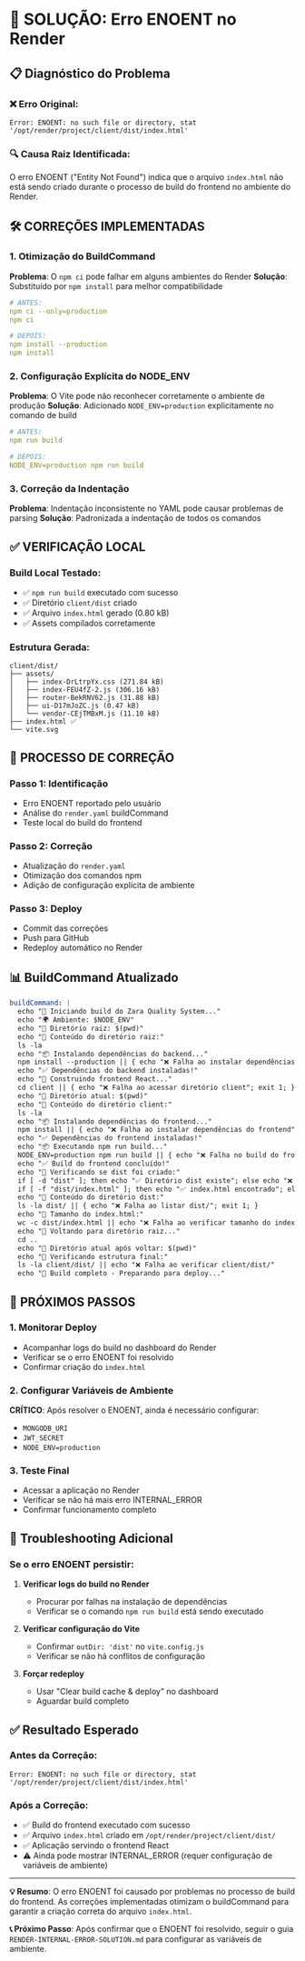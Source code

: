 # 🚨 SOLUÇÃO: Erro ENOENT no Render

## 📋 Diagnóstico do Problema

### ❌ Erro Original:
```
Error: ENOENT: no such file or directory, stat '/opt/render/project/client/dist/index.html'
```

### 🔍 Causa Raiz Identificada:
O erro ENOENT ("Entity Not Found") indica que o arquivo `index.html` não está sendo criado durante o processo de build do frontend no ambiente do Render.

## 🛠️ CORREÇÕES IMPLEMENTADAS

### 1. Otimização do BuildCommand

**Problema**: O `npm ci` pode falhar em alguns ambientes do Render
**Solução**: Substituído por `npm install` para melhor compatibilidade

```yaml
# ANTES:
npm ci --only=production
npm ci

# DEPOIS:
npm install --production
npm install
```

### 2. Configuração Explícita do NODE_ENV

**Problema**: O Vite pode não reconhecer corretamente o ambiente de produção
**Solução**: Adicionado `NODE_ENV=production` explicitamente no comando de build

```yaml
# ANTES:
npm run build

# DEPOIS:
NODE_ENV=production npm run build
```

### 3. Correção da Indentação

**Problema**: Indentação inconsistente no YAML pode causar problemas de parsing
**Solução**: Padronizada a indentação de todos os comandos

## ✅ VERIFICAÇÃO LOCAL

### Build Local Testado:
- ✅ `npm run build` executado com sucesso
- ✅ Diretório `client/dist` criado
- ✅ Arquivo `index.html` gerado (0.80 kB)
- ✅ Assets compilados corretamente

### Estrutura Gerada:
```
client/dist/
├── assets/
│   ├── index-DrLtrpYx.css (271.84 kB)
│   ├── index-FEU4fZ-2.js (306.16 kB)
│   ├── router-BekRNV62.js (31.88 kB)
│   ├── ui-D17mJoZC.js (0.47 kB)
│   └── vendor-CEjTMBxM.js (11.10 kB)
├── index.html ✅
└── vite.svg
```

## 🔄 PROCESSO DE CORREÇÃO

### Passo 1: Identificação
- Erro ENOENT reportado pelo usuário
- Análise do `render.yaml` buildCommand
- Teste local do build do frontend

### Passo 2: Correção
- Atualização do `render.yaml`
- Otimização dos comandos npm
- Adição de configuração explícita de ambiente

### Passo 3: Deploy
- Commit das correções
- Push para GitHub
- Redeploy automático no Render

## 📊 BuildCommand Atualizado

```yaml
buildCommand: |
  echo "🔧 Iniciando build do Zara Quality System..."
  echo "🌍 Ambiente: $NODE_ENV"
  echo "📁 Diretório raiz: $(pwd)"
  echo "📂 Conteúdo do diretório raiz:"
  ls -la
  echo "📦 Instalando dependências do backend..."
  npm install --production || { echo "❌ Falha ao instalar dependências do backend"; exit 1; }
  echo "✅ Dependências do backend instaladas!"
  echo "🔧 Construindo frontend React..."
  cd client || { echo "❌ Falha ao acessar diretório client"; exit 1; }
  echo "📁 Diretório atual: $(pwd)"
  echo "📂 Conteúdo do diretório client:"
  ls -la
  echo "📦 Instalando dependências do frontend..."
  npm install || { echo "❌ Falha ao instalar dependências do frontend"; exit 1; }
  echo "✅ Dependências do frontend instaladas!"
  echo "📦 Executando npm run build..."
  NODE_ENV=production npm run build || { echo "❌ Falha no build do frontend"; exit 1; }
  echo "✅ Build do frontend concluído!"
  echo "📁 Verificando se dist foi criado:"
  if [ -d "dist" ]; then echo "✅ Diretório dist existe"; else echo "❌ Diretório dist NÃO existe"; exit 1; fi
  if [ -f "dist/index.html" ]; then echo "✅ index.html encontrado"; else echo "❌ index.html NÃO encontrado"; exit 1; fi
  echo "📂 Conteúdo do diretório dist:"
  ls -la dist/ || { echo "❌ Falha ao listar dist/"; exit 1; }
  echo "📏 Tamanho do index.html:"
  wc -c dist/index.html || echo "❌ Falha ao verificar tamanho do index.html"
  echo "📁 Voltando para diretório raiz..."
  cd ..
  echo "📁 Diretório atual após voltar: $(pwd)"
  echo "📂 Verificando estrutura final:"
  ls -la client/dist/ || echo "❌ Falha ao verificar client/dist/"
  echo "🚀 Build completo - Preparando para deploy..."
```

## 🚨 PRÓXIMOS PASSOS

### 1. Monitorar Deploy
- Acompanhar logs do build no dashboard do Render
- Verificar se o erro ENOENT foi resolvido
- Confirmar criação do `index.html`

### 2. Configurar Variáveis de Ambiente
**CRÍTICO**: Após resolver o ENOENT, ainda é necessário configurar:
- `MONGODB_URI`
- `JWT_SECRET` 
- `NODE_ENV=production`

### 3. Teste Final
- Acessar a aplicação no Render
- Verificar se não há mais erro INTERNAL_ERROR
- Confirmar funcionamento completo

## 🔧 Troubleshooting Adicional

### Se o erro ENOENT persistir:

1. **Verificar logs do build no Render**
   - Procurar por falhas na instalação de dependências
   - Verificar se o comando `npm run build` está sendo executado

2. **Verificar configuração do Vite**
   - Confirmar `outDir: 'dist'` no `vite.config.js`
   - Verificar se não há conflitos de configuração

3. **Forçar redeploy**
   - Usar "Clear build cache & deploy" no dashboard
   - Aguardar build completo

## ✅ Resultado Esperado

### Antes da Correção:
```
Error: ENOENT: no such file or directory, stat '/opt/render/project/client/dist/index.html'
```

### Após a Correção:
- ✅ Build do frontend executado com sucesso
- ✅ Arquivo `index.html` criado em `/opt/render/project/client/dist/`
- ✅ Aplicação servindo o frontend React
- ⚠️ Ainda pode mostrar INTERNAL_ERROR (requer configuração de variáveis de ambiente)

---

**💡 Resumo**: O erro ENOENT foi causado por problemas no processo de build do frontend. As correções implementadas otimizam o buildCommand para garantir a criação correta do arquivo `index.html`.

**📞 Próximo Passo**: Após confirmar que o ENOENT foi resolvido, seguir o guia `RENDER-INTERNAL-ERROR-SOLUTION.md` para configurar as variáveis de ambiente.